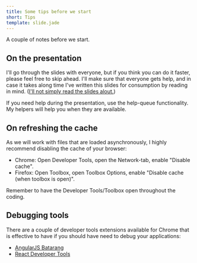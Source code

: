 ```yaml
---
title: Some tips before we start
short: Tips
template: slide.jade
---
```


A couple of notes before we start.

## On the presentation

I'll go through the slides with everyone, but if you think you can do it faster, please feel free to skip ahead. I'll make sure that everyone gets help, and in case it takes along time I've written this slides for consumption by reading in mind. (<u>I'll not simply read the slides alout.</u>)

If you need help during the presentation, use the help-queue functionality. My helpers will help you when they are available.

## On refreshing the cache

As we will work with files that are loaded asynchronously, I highly recommend disabling the cache of your browser:

* Chrome: Open Developer Tools, open the Network-tab, enable "Disable cache".
* Firefox: Open Toolbox, open Toolbox Options, enable "Disable cache (when toolbox is open)".

Remember to have the Developer Tools/Toolbox open throughout the coding.

## Debugging tools

There are a couple of developer tools extensions available for Chrome that is effective to have if you should have need to debug your applications:

* [AngularJS Batarang](https://chrome.google.com/webstore/detail/angularjs-batarang/ighdmehidhipcmcojjgiloacoafjmpfk?hl=en)
* [React Developer Tools](https://chrome.google.com/webstore/detail/react-developer-tools/fmkadmapgofadopljbjfkapdkoienihi?hl=en)